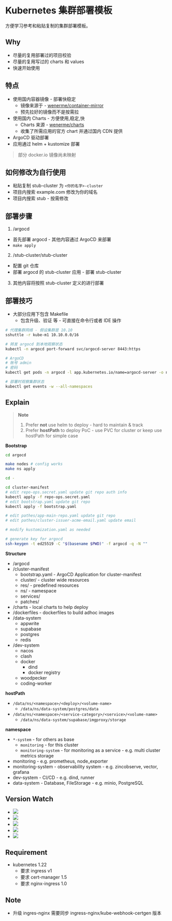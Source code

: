 # Kubernetes 集群部署模板

方便学习参考和粘贴复制的集群部署模板。

## Why

* 尽量的复用部署过的项目校验
* 尽量的复用写过的 charts 和 values
* 快速开始使用

## 特点

* 使用国内容器镜像 - 部署快稳定
  * 镜像来源于 - [wenerme/container-mirror](https://github.com/wenerme/container-mirror)
  * 预先拉好的镜像而不是按需拉
* 使用国内 Charts - 方便使用,稳定,快
  * Charts 来源 - [wenerme/charts](https://github.com/wenerme/charts)
  * 收集了所需应用的官方 chart 并通过国内 CDN 提供
* ArgoCD 驱动部署
* 应用通过 helm + kustomize 部署

> 部分 docker.io 镜像尚未映射

## 如何修改为自行使用

* 粘贴复制 stub-cluster 为 `<你的名字>-cluster`
* 项目内搜索 example.com 修改为你的域名
* 项目内搜索 stub - 按需修改

## 部署步骤

1. /argocd

* 首先部署 argocd - 其他内容通过 ArgoCD 来部署
* `make apply`

2. /stub-cluster/stub-cluster

* 配置 git 仓库
* 部署 argocd 的 stub-cluster 应用 - 部署 stub-cluster

3. 其他内容将按照 stub-cluster 定义的进行部署

## 部署技巧

* 大部分应用下包含 Makefile
  * 包含升级、验证 等 - 可直接在命令行或者 IDE 操作

```bash
# 代理集群网络 - 假设集群是 10.10
sshuttle -r kube-m1 10.10.0.0/16

# 转发 argocd 到本地观察状态
kubectl -n argocd port-forward svc/argocd-server 8443:https

# ArgoCD
# 账号 admin
# 密码
kubectl get pods -n argocd -l app.kubernetes.io/name=argocd-server -o name | cut -d'/' -f 2 | pbcopy

# 部署时观察集群状态
kubectl get events -w --all-namespaces
```

## Explain

> **Note**
>
> 1. Prefer **not** use helm to deploy - hard to maintain & track
> 2. Prefer **hostPath** to deploy PoC - use PVC for cluster or keep use hostPath for simple case

**Bootstrap**

```bash
cd argocd

make nodes # config works
make ns apply

cd -

cd cluster-manifest
# edit repo-ops.secret.yaml update git repo auth info
kubectl apply -f repo-ops.secret.yaml
# edit bootstrap.yaml update git repo
kubectl apply -f bootstrap.yaml

# edit pathes/app-main-repo.yaml update git repo
# edit pathes/cluster-issuer-acme-email.yaml update email

# modify kustomization.yaml as needed
```

```bash
# generate key for argocd
ssh-keygen -t ed25519 -C "$(basename $PWD)" -f argocd -q -N ""
```

**Structure**

- /argocd
- /cluster-manifest
  - bootstrap.yaml - ArgoCD Application for cluster-manifest
  - cluster/ - cluster wide resources
  - res/ - predefined resources
  - ns/ - namespace
  - services/
  - patches/
- /charts - local charts to help deploy
- /dockerfiles - dockerfiles to build adhoc images
- /data-system
  - appwrite
  - supabase
  - postgres
  - redis
- /dev-system
  - nacos
  - clash
  - docker
    - dind
    - docker registry
  - woodpecker
  - coding-worker


**hostPath**

- `/data/ns/<namespace>/<deploy>/<volume-name>`
  - `/data/ns/data-system/postgres/data`
- `/data/ns/<namespace>/<service-category>/<service>/<volume-name>`
  - `/data/ns/data-system/supabase/imgproxy/storage`

**namespace**

- `*-system` - for others as base
  - `monitoring` - for this cluster
  - `monitoring-system` - for monitoring as a service - e.g. multi cluster metrics storage
- monitoring - e.g. prometheus, node_exporter
- monitoring-system - observability system - e.g. zincobserve, vector, grafana
- dev-system - CI/CD - e.g. dind, runner
- data-system - Database, FileStorage - e.g. minio, PostgreSQL

## Version Watch

- ![](https://img.shields.io/github/v/release/keycloak/keycloak?label=Keycloak)
- ![](https://img.shields.io/github/v/release/openobserve/openobserve?label=OpenObserve)
- ![](https://img.shields.io/github/v/release/temporalio/temporal?label=temporal)
- ![](https://img.shields.io/github/v/release/oauth2-proxy/oauth2-proxy?label=oauth2-proxy)
- ![](https://img.shields.io/github/v/release/haproxytech/kubernetes-ingress?label=haproxytech-ingress)

## Requirement

- kubernetes 1.22
  - 要求 ingress v1
  - 要求 cert-manager 1.5
  - 要求 nginx-ingress 1.0

## Note

- 升级 ingres-nginx 需要同步 ingress-nginx/kube-webhook-certgen 版本
